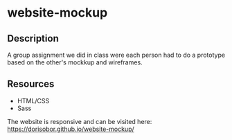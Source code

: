 # website-mockup

## Description
A group assignment we did in class were each person had to do a prototype based on the other's mockkup and wireframes.

## Resources
 - HTML/CSS
 - Sass
 
 The website is responsive and can be visited here:
https://dorisobor.github.io/website-mockup/
